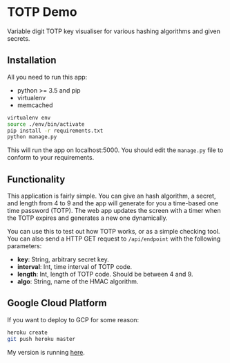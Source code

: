 # TOTP Demo

Variable digit TOTP key visualiser for various hashing algorithms and given secrets.

## Installation

All you need to run this app:

- python >= 3.5 and pip
- virtualenv
- memcached

```bash
virtualenv env
source ./env/bin/activate
pip install -r requirements.txt
python manage.py
```

This will run the app on localhost:5000. You should edit the `manage.py` file to conform to your requirements.

## Functionality

This application is fairly simple. You can give an hash algorithm, a secret, and length from 4 to 9 and the app will generate for you a time-based one time password (TOTP). The web app updates the screen with a timer when the TOTP expires and generates a new one dynamically.

You can use this to test out how TOTP works, or as a simple checking tool. You can also send a HTTP GET request to `/api/endpoint` with the following parameters:

- **key**: String, arbitrary secret key.
- **interval**: Int, time interval of TOTP code.
- **length**: Int, length of TOTP code. Should be between 4 and 9.
- **algo**: String, name of the HMAC algorithm.

## Google Cloud Platform

If you want to deploy to GCP for some reason:

```bash
heroku create
git push heroku master
```

My version is running [here](https://warm-tundra-47817.herokuapp.com/).
